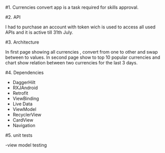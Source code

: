 #1. Currencies convert app is a task required for skills approval.

#2. API

I had to purchase an account with token wich is used to access all used APIs and it is active till 31th July.

#3. Architecture

In first page showing all currencies , convert from one to other and swap between to values.
In second page show to top 10 popular  currencies and chart show relation between two currencies for the last 3 days.

 #4. Dependencies
 
 - DaggerHilt
- RXJAndroid
- Retrofit
- ViewBinding
- Live Data 
- ViewModel 
- RecyclerView
- CardView
- Navigation

#5. unit tests

-view model testing

